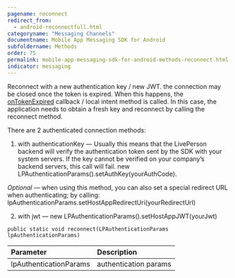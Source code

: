 ```yaml
---
pagename: reconnect
redirect_from:
  - android-reconnectfull.html
categoryname: "Messaging Channels"
documentname: Mobile App Messaging SDK for Android
subfoldername: Methods
order: 75
permalink: mobile-app-messaging-sdk-for-android-methods-reconnect.html
indicator: messaging
---
```


Reconnect with a new authentication key / new JWT. the connection may be closed once the token is expired. When this happens, the [onTokenExpired](android-callbacks-index.html#token-expired) callback / local intent method is called. In this case, the application needs to obtain a fresh key and reconnect by calling the reconnect method.

There are 2 authenticated connection methods:

 1. with authenticationKey — Usually this means that the LivePerson backend will verify the authentication token sent by the SDK with your system servers. If the key cannot be verified on your company’s backend servers, this call will fail.
  new LPAuthenticationParams().setAuthKey(yourAuthCode).

_Optional_ — when using this method, you can also set a special redirect URL when authenticating; by calling: lpAuthenticationParams.setHostAppRedirectUri(yourRedirectUrl)

 2. with jwt — new LPAuthenticationParams().setHostAppJWT(yourJwt)

`public static void reconnect(LPAuthenticationParams lpAuthenticationParams)`

| Parameter | Description |
| :--- | :--- |
| lpAuthenticationParams | authentication params |
